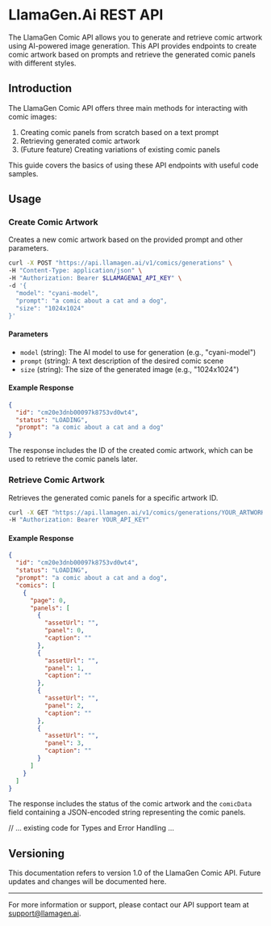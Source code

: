 # LlamaGen.Ai REST API

The LlamaGen Comic API allows you to generate and retrieve comic artwork using AI-powered image generation. This API provides endpoints to create comic artwork based on prompts and retrieve the generated comic panels with different styles.

## Introduction

The LlamaGen Comic API offers three main methods for interacting with comic images:

1. Creating comic panels from scratch based on a text prompt
2. Retrieving generated comic artwork
3. (Future feature) Creating variations of existing comic panels

This guide covers the basics of using these API endpoints with useful code samples.

## Usage

### Create Comic Artwork

Creates a new comic artwork based on the provided prompt and other parameters.

```bash
curl -X POST "https://api.llamagen.ai/v1/comics/generations" \
-H "Content-Type: application/json" \
-H "Authorization: Bearer $LLAMAGENAI_API_KEY" \
-d '{
  "model": "cyani-model",
  "prompt": "a comic about a cat and a dog",
  "size": "1024x1024"
}'
```

#### Parameters

- `model` (string): The AI model to use for generation (e.g., "cyani-model")
- `prompt` (string): A text description of the desired comic scene
- `size` (string): The size of the generated image (e.g., "1024x1024")

#### Example Response

```json
{
  "id": "cm20e3dnb00097k8753vd0wt4",
  "status": "LOADING",
  "prompt": "a comic about a cat and a dog"
}
```

The response includes the ID of the created comic artwork, which can be used to retrieve the comic panels later.

### Retrieve Comic Artwork

Retrieves the generated comic panels for a specific artwork ID.

```bash
curl -X GET "https://api.llamagen.ai/v1/comics/generations/YOUR_ARTWORK_ID" \
-H "Authorization: Bearer YOUR_API_KEY"
```

#### Example Response

```json
{
  "id": "cm20e3dnb00097k8753vd0wt4",
  "status": "LOADING",
  "prompt": "a comic about a cat and a dog",
  "comics": [
    {
      "page": 0,
      "panels": [
        {
          "assetUrl": "",
          "panel": 0,
          "caption": ""
        },
        {
          "assetUrl": "",
          "panel": 1,
          "caption": ""
        },
        {
          "assetUrl": "",
          "panel": 2,
          "caption": ""
        },
        {
          "assetUrl": "",
          "panel": 3,
          "caption": ""
        }
      ]
    }
  ]
}
```

The response includes the status of the comic artwork and the `comicData` field containing a JSON-encoded string representing the comic panels.

// ... existing code for Types and Error Handling ...

## Versioning

This documentation refers to version 1.0 of the LlamaGen Comic API. Future updates and changes will be documented here.

---

For more information or support, please contact our API support team at [support@llamagen.ai](mailto:support@llamagen.ai).
